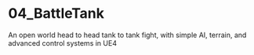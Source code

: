 # 04_BattleTank
An open world head to head tank to tank fight, with simple AI, terrain, and advanced control systems in UE4
